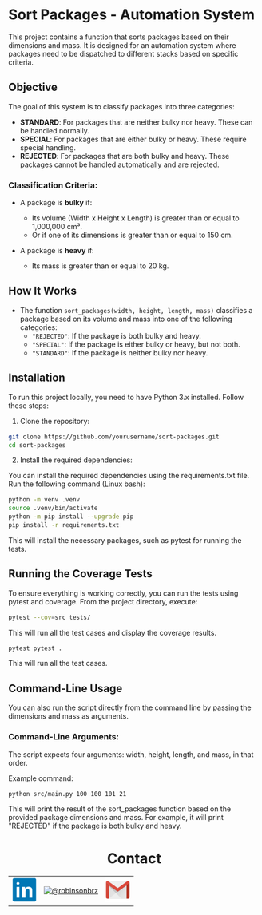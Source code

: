 # Sort Packages - Automation System

This project contains a function that sorts packages based on their dimensions and mass. It is designed for an automation system where packages need to be dispatched to different stacks based on specific criteria.

## Objective

The goal of this system is to classify packages into three categories:

- **STANDARD**: For packages that are neither bulky nor heavy. These can be handled normally.
- **SPECIAL**: For packages that are either bulky or heavy. These require special handling.
- **REJECTED**: For packages that are both bulky and heavy. These packages cannot be handled automatically and are rejected.

### Classification Criteria:

- A package is **bulky** if:
  - Its volume (Width x Height x Length) is greater than or equal to 1,000,000 cm³.
  - Or if one of its dimensions is greater than or equal to 150 cm.

- A package is **heavy** if:
  - Its mass is greater than or equal to 20 kg.

## How It Works

- The function `sort_packages(width, height, length, mass)` classifies a package based on its volume and mass into one of the following categories:
  - `"REJECTED"`: If the package is both bulky and heavy.
  - `"SPECIAL"`: If the package is either bulky or heavy, but not both.
  - `"STANDARD"`: If the package is neither bulky nor heavy.

## Installation

To run this project locally, you need to have Python 3.x installed. Follow these steps:

1. Clone the repository:

```bash
git clone https://github.com/yourusername/sort-packages.git
cd sort-packages
```


2. Install the required dependencies:

You can install the required dependencies using the requirements.txt file. Run the following command (Linux bash):

```bash
python -m venv .venv
source .venv/bin/activate
python -m pip install --upgrade pip 
pip install -r requirements.txt
```

This will install the necessary packages, such as pytest for running the tests.

## Running the Coverage Tests
To ensure everything is working correctly, you can run the tests using pytest and coverage. From the project directory, execute:

```bash
pytest --cov=src tests/
```
This will run all the test cases and display the coverage results.

```bash
pytest pytest .
```
This will run all the test cases.


## Command-Line Usage
You can also run the script directly from the command line by passing the dimensions and mass as arguments.


### Command-Line Arguments:
The script expects four arguments: width, height, length, and mass, in that order.

Example command:

```bash
python src/main.py 100 100 101 21
```

This will print the result of the sort_packages function based on the provided package dimensions and mass. For example, it will print "REJECTED" if the package is both bulky and heavy.



  <div>
  <h1 align="center"> Contact </h1> 
  <div align="center">
    <table>
        </tr>
            <td>
                <a  href="https://www.linkedin.com/in/robinsonbrz/">
                <img src="https://raw.githubusercontent.com/robinsonbrz/robinsonbrz/main/static/img/linkedin.png" width="50" height="50">
            </td>
            <td>
                <a  href="https://www.linkedin.com/in/robinsonbrz/">
                <img  src="https://avatars.githubusercontent.com/u/18150643?s=96&amp;v=4" alt="@robinsonbrz" width="50" height="50">
            </td>
            <td>
                <a href="https://www.enedino.com.br/contato">
                <img src="https://raw.githubusercontent.com/robinsonbrz/robinsonbrz/main/static/img/gmail.png" width="50" height="50" ></a>
            </td>
        </tr>
    </table> 
  </div>
  <br>
</div>








